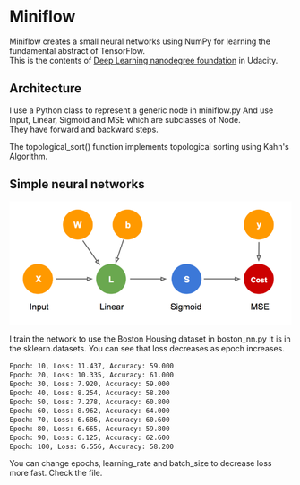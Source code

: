 # Miniflow  

Miniflow creates a small neural networks using NumPy for learning the fundamental abstract of TensorFlow.  
This is the contents of [Deep Learning nanodegree foundation](https://www.udacity.com/course/deep-learning-nanodegree-foundation--nd101) in Udacity.  
  
## Architecture
I use a Python class to represent a generic node in miniflow.py 
And use Input, Linear, Sigmoid and MSE which are subclasses of Node.  
They have forward and backward steps.  

The topological_sort() function implements topological sorting using Kahn's Algorithm.   

## Simple neural networks
![pic](./img/simple_nn.png)
  
I train the network to use the Boston Housing dataset in boston_nn.py It is in the sklearn.datasets.
You can see that loss decreases as epoch increases. 
```shell
Epoch: 10, Loss: 11.437, Accuracy: 59.000
Epoch: 20, Loss: 10.335, Accuracy: 61.000
Epoch: 30, Loss: 7.920, Accuracy: 59.000
Epoch: 40, Loss: 8.254, Accuracy: 58.200
Epoch: 50, Loss: 7.278, Accuracy: 60.800
Epoch: 60, Loss: 8.962, Accuracy: 64.000
Epoch: 70, Loss: 6.686, Accuracy: 60.600
Epoch: 80, Loss: 6.665, Accuracy: 59.800
Epoch: 90, Loss: 6.125, Accuracy: 62.600
Epoch: 100, Loss: 6.556, Accuracy: 58.200
```
You can change epochs, learning_rate and batch_size to decrease loss more fast.
Check the file.

